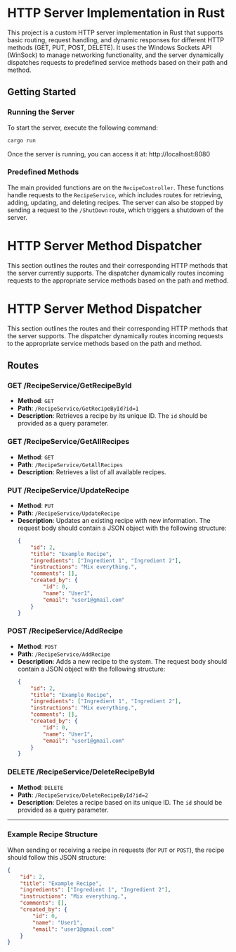 # HTTP Server Implementation in Rust

This project is a custom HTTP server implementation in Rust that supports basic routing, request handling, and dynamic responses for different HTTP methods (GET, PUT, POST, DELETE). It uses the Windows Sockets API (WinSock) to manage networking functionality, and the server dynamically dispatches requests to predefined service methods based on their path and method.

## Getting Started

### Running the Server

To start the server, execute the following command:

```bash
cargo run
```


Once the server is running, you can access it at:
http://localhost:8080

### Predefined Methods

The main provided functions are on the `RecipeController`. These functions handle requests to the `RecipeService`, which includes routes for retrieving, adding, updating, and deleting recipes.
The server can also be stopped by sending a request to the `/ShutDown` route, which triggers a shutdown of the server.

# HTTP Server Method Dispatcher

This section outlines the routes and their corresponding HTTP methods that the server currently supports. The dispatcher dynamically routes incoming requests to the appropriate service methods based on the path and method.

# HTTP Server Method Dispatcher

This section outlines the routes and their corresponding HTTP methods that the server supports. The dispatcher dynamically routes incoming requests to the appropriate service methods based on the path and method.

## Routes

### GET /RecipeService/GetRecipeById
- **Method**: `GET`
- **Path**: `/RecipeService/GetRecipeById?id=1`
- **Description**: Retrieves a recipe by its unique ID. The `id` should be provided as a query parameter.

### GET /RecipeService/GetAllRecipes
- **Method**: `GET`
- **Path**: `/RecipeService/GetAllRecipes`
- **Description**: Retrieves a list of all available recipes.

### PUT /RecipeService/UpdateRecipe
- **Method**: `PUT`
- **Path**: `/RecipeService/UpdateRecipe`
- **Description**: Updates an existing recipe with new information. The request body should contain a JSON object with the following structure:
    ```json
    {
        "id": 2,
        "title": "Example Recipe",
        "ingredients": ["Ingredient 1", "Ingredient 2"],
        "instructions": "Mix everything.",
        "comments": [],
        "created_by": {
            "id": 0,
            "name": "User1",
            "email": "user1@gmail.com"
        }
    }
    ```

### POST /RecipeService/AddRecipe
- **Method**: `POST`
- **Path**: `/RecipeService/AddRecipe`
- **Description**: Adds a new recipe to the system. The request body should contain a JSON object with the following structure:
    ```json
    {
        "id": 2,
        "title": "Example Recipe",
        "ingredients": ["Ingredient 1", "Ingredient 2"],
        "instructions": "Mix everything.",
        "comments": [],
        "created_by": {
            "id": 0,
            "name": "User1",
            "email": "user1@gmail.com"
        }
    }
    ```

### DELETE /RecipeService/DeleteRecipeById
- **Method**: `DELETE`
- **Path**: `/RecipeService/DeleteRecipeById?id=2`
- **Description**: Deletes a recipe based on its unique ID. The `id` should be provided as a query parameter.

---

### Example Recipe Structure

When sending or receiving a recipe in requests (for `PUT` or `POST`), the recipe should follow this JSON structure:

```json
{
    "id": 2,
    "title": "Example Recipe",
    "ingredients": ["Ingredient 1", "Ingredient 2"],
    "instructions": "Mix everything.",
    "comments": [],
    "created_by": {
        "id": 0,
        "name": "User1",
        "email": "user1@gmail.com"
    }
}

